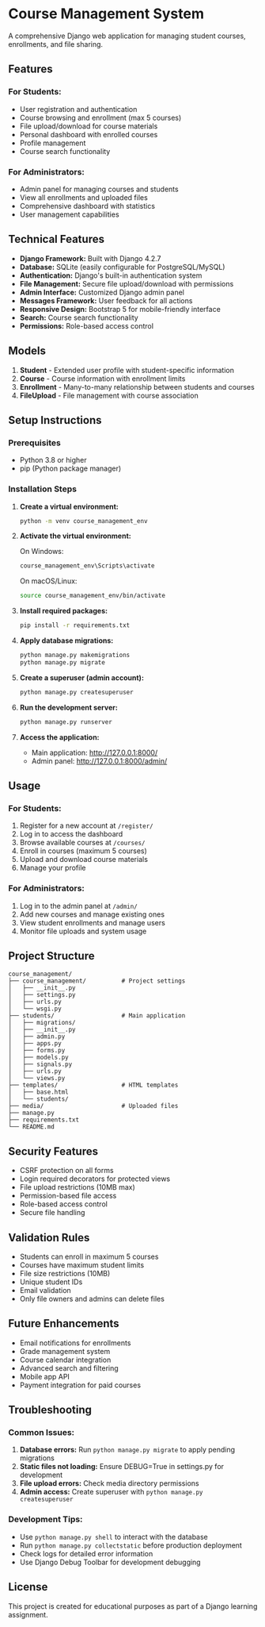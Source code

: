 # Course Management System

A comprehensive Django web application for managing student courses, enrollments, and file sharing.

## Features

### For Students:
- User registration and authentication
- Course browsing and enrollment (max 5 courses)
- File upload/download for course materials
- Personal dashboard with enrolled courses
- Profile management
- Course search functionality

### For Administrators:
- Admin panel for managing courses and students
- View all enrollments and uploaded files
- Comprehensive dashboard with statistics
- User management capabilities

## Technical Features

- **Django Framework:** Built with Django 4.2.7
- **Database:** SQLite (easily configurable for PostgreSQL/MySQL)
- **Authentication:** Django's built-in authentication system
- **File Management:** Secure file upload/download with permissions
- **Admin Interface:** Customized Django admin panel
- **Messages Framework:** User feedback for all actions
- **Responsive Design:** Bootstrap 5 for mobile-friendly interface
- **Search:** Course search functionality
- **Permissions:** Role-based access control

## Models

1. **Student** - Extended user profile with student-specific information
2. **Course** - Course information with enrollment limits
3. **Enrollment** - Many-to-many relationship between students and courses
4. **FileUpload** - File management with course association

## Setup Instructions

### Prerequisites
- Python 3.8 or higher
- pip (Python package manager)

### Installation Steps

1. **Create a virtual environment:**
   ```bash
   python -m venv course_management_env
   ```

2. **Activate the virtual environment:**
   
   On Windows:
   ```bash
   course_management_env\Scripts\activate
   ```
   
   On macOS/Linux:
   ```bash
   source course_management_env/bin/activate
   ```

3. **Install required packages:**
   ```bash
   pip install -r requirements.txt
   ```

4. **Apply database migrations:**
   ```bash
   python manage.py makemigrations
   python manage.py migrate
   ```

5. **Create a superuser (admin account):**
   ```bash
   python manage.py createsuperuser
   ```

6. **Run the development server:**
   ```bash
   python manage.py runserver
   ```

7. **Access the application:**
   - Main application: http://127.0.0.1:8000/
   - Admin panel: http://127.0.0.1:8000/admin/

## Usage

### For Students:
1. Register for a new account at `/register/`
2. Log in to access the dashboard
3. Browse available courses at `/courses/`
4. Enroll in courses (maximum 5 courses)
5. Upload and download course materials
6. Manage your profile

### For Administrators:
1. Log in to the admin panel at `/admin/`
2. Add new courses and manage existing ones
3. View student enrollments and manage users
4. Monitor file uploads and system usage

## Project Structure

```
course_management/
├── course_management/          # Project settings
│   ├── __init__.py
│   ├── settings.py
│   ├── urls.py
│   └── wsgi.py
├── students/                   # Main application
│   ├── migrations/
│   ├── __init__.py
│   ├── admin.py
│   ├── apps.py
│   ├── forms.py
│   ├── models.py
│   ├── signals.py
│   ├── urls.py
│   └── views.py
├── templates/                  # HTML templates
│   ├── base.html
│   └── students/
├── media/                      # Uploaded files
├── manage.py
├── requirements.txt
└── README.md
```

## Security Features

- CSRF protection on all forms
- Login required decorators for protected views
- File upload restrictions (10MB max)
- Permission-based file access
- Role-based access control
- Secure file handling

## Validation Rules

- Students can enroll in maximum 5 courses
- Courses have maximum student limits
- File size restrictions (10MB)
- Unique student IDs
- Email validation
- Only file owners and admins can delete files

## Future Enhancements

- Email notifications for enrollments
- Grade management system
- Course calendar integration
- Advanced search and filtering
- Mobile app API
- Payment integration for paid courses

## Troubleshooting

### Common Issues:

1. **Database errors:** Run `python manage.py migrate` to apply pending migrations
2. **Static files not loading:** Ensure DEBUG=True in settings.py for development
3. **File upload errors:** Check media directory permissions
4. **Admin access:** Create superuser with `python manage.py createsuperuser`

### Development Tips:

- Use `python manage.py shell` to interact with the database
- Run `python manage.py collectstatic` before production deployment
- Check logs for detailed error information
- Use Django Debug Toolbar for development debugging

## License

This project is created for educational purposes as part of a Django learning assignment.
